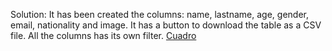 Solution:
It has been created the columns: name, lastname, age, gender, email, nationality and image.
It has a button to download the table as a CSV file.
All the columns has its own filter.
[Cuadro](Imagen1.png)
